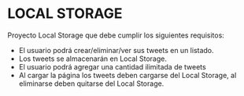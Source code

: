 # LOCAL STORAGE

Proyecto Local Storage que debe cumplir los siguientes requisitos:

* El usuario podrá crear/eliminar/ver sus tweets en un listado.
* Los tweets se almacenarán en Local Storage.
* El usuario podrá agregar una cantidad ilimitada de tweets
* Al cargar la página los tweets deben cargarse del Local Storage, al eliminarse deben quitarse del Local Storage.
